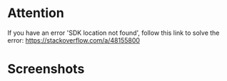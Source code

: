 # Attention
If you have an error 'SDK location not found', follow this link to solve the error: https://stackoverflow.com/a/48155800

# Screenshots

